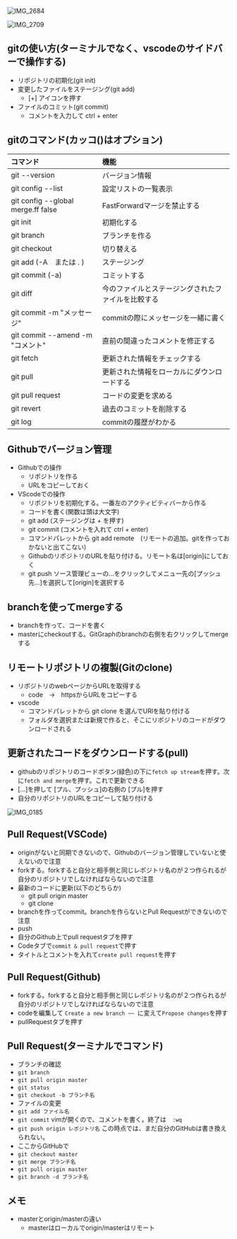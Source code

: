 ![IMG_2684](https://user-images.githubusercontent.com/66894552/174801186-e6be4068-2301-42ff-9e5d-37306c24219e.JPG)

![IMG_2709](https://user-images.githubusercontent.com/66894552/178100079-a940f2eb-d956-41a0-acc7-e3c869f8930a.JPG)

## gitの使い方(ターミナルでなく、vscodeのサイドバーで操作する)
- リポジトリの初期化(git init)
- 変更したファイルをステージング(git add)
  - \[+] アイコンを押す 
- ファイルのコミット(git commit)
  - コメントを入力して ctrl + enter 

## gitのコマンド(カッコ()はオプション)
|コマンド|機能|
|:--|:--|
|git --version|バージョン情報|
|git config --list|設定リストの一覧表示|
|git config --global merge.ff false|FastForwardマージを禁止する|
|git init|初期化する|
|git branch|ブランチを作る|
|git checkout|切り替える|
|git add (-A　または . )|ステージング|
|git commit (-a)|コミットする|
|git diff|今のファイルとステージングされたファイルを比較する|
|git commit -m "メッセージ"|commitの際にメッセージを一緒に書く|
|git commit --amend -m "コメント"|直前の間違ったコメントを修正する|
|git fetch|更新された情報をチェックする|
|git pull|更新された情報をローカルにダウンロードする|
|git pull request|コードの変更を求める|
|git revert|過去のコミットを削除する|
|git log|commitの履歴がわかる|

## Githubでバージョン管理
- Githubでの操作
  - リポジトリを作る
  - URLをコピーしておく
- VScodeでの操作  
  - リポジトリを初期化する。一番左のアクティビティバーから作る
  - コードを書く(関数は頭は大文字)
  - git add (ステージングは + を押す)
  - git commit (コメントを入れて ctrl + enter)
  - コマンドパレットから git add remote　(リモートの追加。gitを作っておかないと出てこない)
  - GithubのリポジトリのURLを貼り付ける。リモート名は\[origin]にしておく
  - git push ソース管理ビューの...をクリックしてメニュー先の\[プッシュ先...]を選択して[origin]を選択する

## branchを使ってmergeする
- branchを作って、コードを書く
- masterにcheckoutする。GitGraphのbranchの右側を右クリックしてmergeする

## リモートリポジトリの複製(Gitのclone)
- リポジトリのwebページからURLを取得する
  - code　->　httpsからURLをコピーする
- vscode
  - コマンドパレットから git clone を選んでURlを貼り付ける
  - フォルダを選択または新規で作ると、そこにリポジトリのコードがダウンロードされる
## 更新されたコードをダウンロードする(pull)
- githubのリポジトリのコードボタン(緑色)の下に`fetch up stream`を押す。次に`fetch and merge`を押す。これで更新できる
- \[...]を押して \[プル、プッシュ]の右側の \[プル]を押す
- 自分のリポジトリのURLをコピーして貼り付ける

![IMG_0185](https://user-images.githubusercontent.com/66894552/179152820-5f97a0c3-d9f8-4961-be46-93b8c9991c5e.PNG)

## Pull Request(VSCode)
- originがないと同期できないので、Githubのバージョン管理していないと使えないので注意
- forkする。forkすると自分と相手側と同じレポジトリ名のが２つ作られるが自分のリポジトリでしなければならないので注意
- 最新のコードに更新(以下のどちらか)
  - git pull origin master
  - git clone
- branchを作ってcommit。branchを作らないとPull Requestができないので注意
- push
- 自分のGithub上でpull requestタブを押す
- Codeタブで`commit & pull request`で押す
- タイトルとコメントを入れて`create pull request`を押す
## Pull Request(Github)
- forkする。forkすると自分と相手側と同じレポジトリ名のが２つ作られるが自分のリポジトリでしなければならないので注意
- codeを編集して `Create a new branch ~~ `に変えて`Propose changes`を押す
- pullRequestタブを押す

## Pull Request(ターミナルでコマンド)

- ブランチの確認
- `git branch`
- `git pull origin master`
- `git status`
- `git checkout -b ブランチ名`
- ファイルの変更
- `git add ファイル名`
- `git commit` vimが開くので、コメントを書く。終了は　`:wq`
- `git push origin レポジトリ名` この時点では、まだ自分のGitHubは書き換えられない。
- ここからGitHubで
- `git checkout master`
- `git merge ブランチ名`
- `git pull origin master`
- `git branch -d ブランチ名`

## メモ
- masterとorigin/masterの違い
  - masterはローカルでorigin/masterはリモート
